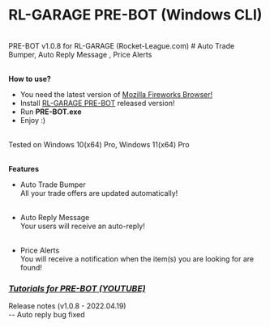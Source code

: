 <h1>RL-GARAGE PRE-BOT (Windows CLI)</h1> <br>
PRE-BOT v1.0.8 for RL-GARAGE (Rocket-League.com) # Auto Trade Bumper, Auto Reply Message , Price Alerts <br> <br>

<b>How to use?</b> <br>
- You need the latest version of <a href="https://www.mozilla.org/firefox/new/" target="_blank">Mozilla Fireworks Browser!</a> <br>
- Install <a href="https://github.com/mrhgvn/RL-GARAGE-PRE-BOT/releases/download/rocket-league.com/RL-GARAGE.PRE-BOT.v1.0.8.zip">RL-GARAGE PRE-BOT</a> released version! <br>
- Run <b>PRE-BOT.exe</b> <br>
- Enjoy :) <br> <br>

Tested on Windows 10(x64) Pro, Windows 11(x64) Pro <br> <br>

<b>Features</b> <br>
- Auto Trade Bumper <br>
All your trade offers are updated automatically! <br> <br>

- Auto Reply Message <br>
Your users will receive an auto-reply! <br> <br>

- Price Alerts <br>
You will receive a notification when the item(s) you are looking for are found! <br>

<a href="https://youtube.com/playlist?list=PLavYy9oK8m7sRuRdv_dUx44ugajytsb3v" target="_blank"><h3><i>Tutorials for PRE-BOT (YOUTUBE)</i></h3></a>

Release notes (v1.0.8 - 2022.04.19)
<br>-- Auto reply bug fixed
